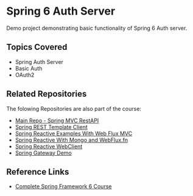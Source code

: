 
# Spring 6 Auth Server

Demo project demonstrating basic functionality of Spring 6 Auth server.

## Topics Covered
- Spring Auth Server
- Basic Auth
- OAuth2

## Related Repositories

The folowing Repositories are also part of the course:
- [Main Repo - Spring MVC RestAPI](https://github.com/EderBasso/spring-framework-6)
- [Spring REST Template Client](https://github.com/EderBasso/spring-6-resttemplate)
- [Spring Reactive Examples With Web Flux MVC](https://github.com/EderBasso/spring-6-reactive-examples)
- [Spring Reactive With Mongo and WebFlux.fn](https://github.com/EderBasso/spring-6-reactive-mongo)
- [Spring Reactive WebClient](https://github.com/EderBasso/spring-6-webclient)
- [Spring Gateway Demo](https://github.com/EderBasso/spring-6-gateway)
## Reference Links

- [Complete Spring Framework 6 Course](https://www.udemy.com/course/spring-framework-6-beginner-to-guru)
